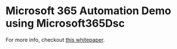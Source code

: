 # Microsoft 365 Automation Demo using Microsoft365Dsc

For more info, checkout [this whitepaper](https://microsoft365dsc.com/Pages/Resources/Whitepapers/Managing%20Microsoft%20365%20with%20Microsoft365Dsc%20and%20Azure%20DevOps.pdf).